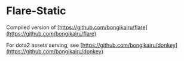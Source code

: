 # Flare-Static

Compiled version of [https://github.com/bongikairu/flare](https://github.com/bongikairu/flare)

For dota2 assets serving, see [https://github.com/bongikairu/donkey](https://github.com/bongikairu/donkey)